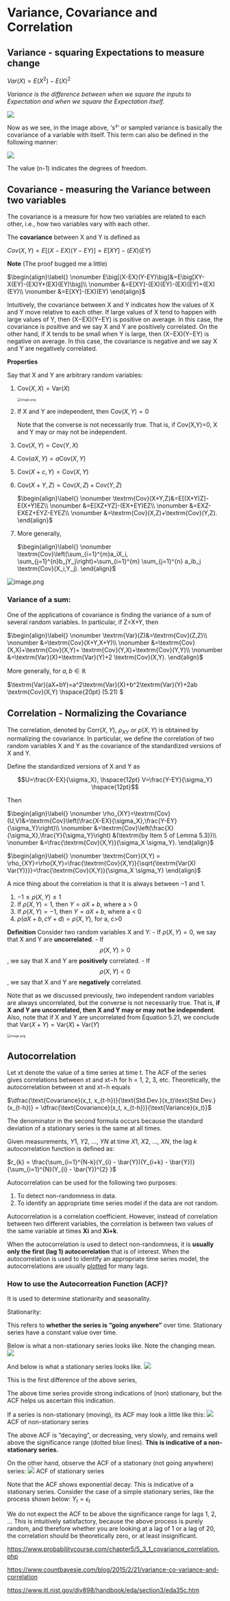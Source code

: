 # Variance, Covariance and Correlation



## Variance - squaring Expectations to measure change

$Var(X) = E(X^2) - E(X)^2$

*Variance is the difference between when we square the inputs to Expectation and when we square the Expectation itself.*

![](https://miro.medium.com/max/2560/1*TzQSHnkAazmLxnZkilORlQ.jpeg)

Now as we see, in the image above, ‘s²’ or sampled variance is basically the covariance of a variable with itself. This term can also be defined in the following manner:

![](https://miro.medium.com/max/2560/1*bgQq0eahJWAbTdahIcxMLA.jpeg)

The value (n-1) indicates the degrees of freedom.



## Covariance - measuring the Variance between two variables

The covariance is a measure for how two variables are related to each other, i.e., how two variables vary with each other.



The **covariance** between X and Y is defined as

$Cov(X,Y) = E[(X−EX)(Y−EY)]= E[XY]−(EX)(EY)$

**Note** (The proof bugged me a little)

$\begin{align}\label{} \nonumber  E\big[(X-EX)(Y-EY)\big]&=E\big[XY-X(EY)-(EX)Y+(EX)(EY)\big]\\ \nonumber  &=E[XY]-(EX)(EY)-(EX)(EY)+(EX)(EY)\\ \nonumber  &=E[XY]-(EX)(EY) \end{align}$

Intuitively, the covariance between X and Y indicates how the values of X and Y move relative to each other. If large values of X tend to happen with large values of Y, then (X−EX)(Y−EY)  is positive on average. In this case, the covariance is positive and we say X and Y are positively correlated. On the other hand, if X tends to be small when Y is large, then (X−EX)(Y−EY) is negative on average. In this case, the covariance is negative and we say X and Y are negatively correlated.



**Properties**

Say that X and Y are arbitrary random variables:

1. $\textrm{Cov}(X,X)=\textrm{Var}(X)$

   <img src="https://i.loli.net/2020/01/24/qY5xH7nOWoGTw2a.png" alt="image.png" style="zoom:50%;" />

2. If X and Y are independent, then $\textrm{Cov}(X,Y)=0$

   Note that the converse is not necessarily true. That is, if Cov(X,Y)=0, X and Y may or may not be independent. 

3. $\textrm{Cov}(X,Y) =\textrm{Cov}(Y,X)$

4. $\textrm{Cov}(aX,Y)=a\textrm{Cov}(X,Y)$

5. $\textrm{Cov}(X+c,Y)=\textrm{Cov}(X,Y)$

6. $\textrm{Cov}(X+Y,Z)=\textrm{Cov}(X,Z)+\textrm{Cov}(Y,Z)$

   $\begin{align}\label{} \nonumber  \textrm{Cov}(X+Y,Z)&=E[(X+Y)Z]-E(X+Y)EZ\\ \nonumber  &=E[XZ+YZ]-(EX+EY)EZ\\ \nonumber  &=EXZ-EXEZ+EYZ-EYEZ\\ \nonumber  &=\textrm{Cov}(X,Z)+\textrm{Cov}(Y,Z). \end{align}$

7. More generally, 

   $\begin{align}\label{}  \nonumber  \textrm{Cov}\left(\sum_{i=1}^{m}a_iX_i, \sum_{j=1}^{n}b_jY_j\right)=\sum_{i=1}^{m} \sum_{j=1}^{n} a_ib_j \textrm{Cov}(X_i,Y_j).  \end{align}$

![image.png](https://i.loli.net/2020/01/24/KD3y81kq2SOnFsa.png)



### Variance of a sum:

One of the applications of covariance is finding the variance of a sum of several random variables. In particular, if Z=X+Y, then

$\begin{align}\label{} \nonumber  \textrm{Var}(Z)&=\textrm{Cov}(Z,Z)\\ \nonumber &=\textrm{Cov}(X+Y,X+Y)\\ \nonumber  &=\textrm{Cov}(X,X)+\textrm{Cov}(X,Y)+ \textrm{Cov}(Y,X)+\textrm{Cov}(Y,Y)\\ \nonumber  &=\textrm{Var}(X)+\textrm{Var}(Y)+2 \textrm{Cov}(X,Y). \end{align}$

More generally, for $a,b \in \mathbb{R}$

$\textrm{Var}(aX+bY)=a^2\textrm{Var}(X)+b^2\textrm{Var}(Y)+2ab \textrm{Cov}(X,Y) \hspace{20pt} (5.21) $



## Correlation - Normalizing the Covariance

The correlation, denoted by $\textrm{Corr}(X,Y)$,  $\rho_{XY}$ or  $\rho{(X,Y)}$ is obtained by normalizing the covariance. In particular, we define the correlation of two random variables X and Y as the covariance of the standardized versions of X and Y. 

Define the standardized versions of X and Y as 

$$U=\frac{X-EX}{\sigma_X}, \hspace{12pt} V=\frac{Y-EY}{\sigma_Y} \hspace{12pt}$$

Then

$\begin{align}\label{} \nonumber \rho_{XY}=\textrm{Cov}(U,V)&=\textrm{Cov}\left(\frac{X-EX}{\sigma_X},\frac{Y-EY}{\sigma_Y}\right)\\ \nonumber &=\textrm{Cov}\left(\frac{X}{\sigma_X},\frac{Y}{\sigma_Y}\right) &(\textrm{by Item 5 of Lemma 5.3})\\ \nonumber &=\frac{\textrm{Cov}(X,Y)}{\sigma_X \sigma_Y}. \end{align}$



$\begin{align}\label{} \nonumber \textrm{Corr}(X,Y) = \rho_{XY}=\rho(X,Y)=\frac{\textrm{Cov}(X,Y)}{\sqrt{\textrm{Var(X) Var(Y)}}}=\frac{\textrm{Cov}(X,Y)}{\sigma_X \sigma_Y} \end{align}$



A nice thing about the correlation is that it is always between −1 and 1. 





1. $-1 \leq \rho(X,Y) \leq 1$
2. If $\rho(X,Y) = 1$, then $Y=aX+b$, where a > 0
3. If $\rho(X,Y) = -1$, then $Y=aX+b$, where a < 0
4. $\rho(aX+b,cY+d)=\rho(X,Y)$, for a, c>0





**Definition** 
Consider two random variables X and Y:
\- If $\rho(X,Y)=0$, we say that X and Y are **uncorrelated**.
\- If $$\rho(X,Y)>0$$, we say that X and Y are **positively** correlated.
\- If $$\rho(X,Y)<0$$, we say that X and Y are **negatively** correlated.

Note that as we discussed previously, two independent random variables are always uncorrelated, but the converse is not necessarily true. That is, **if X and Y are uncorrelated, then X and Y may or may not be independent**. Also, note that if X and Y are uncorrelated from Equation 5.21, we conclude that $\textrm{Var}(X+Y)=\textrm{Var}(X)+\textrm{Var}(Y)$

<img src="https://i.loli.net/2020/01/24/ViwvCXpxbo5ZKOI.png" alt="image.png" style="zoom:50%;" />





## Autocorrelation

Let xt denote the value of a time series at time t. The ACF of the series gives correlations between xt and xt−h for h = 1, 2, 3, etc. Theoretically, the autocorrelation between xt and xt−h equals

$\dfrac{\text{Covariance}(x_t, x_{t-h})}{\text{Std.Dev.}(x_t)\text{Std.Dev.}(x_{t-h})} = \dfrac{\text{Covariance}(x_t, x_{t-h})}{\text{Variance}(x_t)}$

The denominator in the second formula occurs because the standard deviation of a stationary series is the same at all times.

Given measurements, *Y*1, *Y*2, ..., *YN* at time *X*1, *X*2, ..., *XN*, the lag *k* autocorrelation function is defined as:

$r_{k} = \frac{\sum_{i=1}^{N-k}(Y_{i} - \bar{Y})(Y_{i+k} -          \bar{Y})} {\sum_{i=1}^{N}(Y_{i} - \bar{Y})^{2} }$

Autocorrelation can be used for the following two purposes:

1. To detect non-randomness in data.
2. To identify an appropriate time series model if the data are not random.



Autocorrelation is a correlation coefficient. However, instead of correlation between two different variables, the correlation is between two values of the same variable at times **Xi** and **Xi+k**.

When the autocorrelation is used to detect non-randomness, it is **usually only the first (lag 1) autocorrelation** that is of interest. When the autocorrelation is used to identify an appropriate time series model, the autocorrelations are usually [plotted](https://www.itl.nist.gov/div898/handbook/eda/section3/autocopl.htm) for many lags.


### How to use the Autocorreation Function (ACF)?

It is used to determine stationarity and seasonality.

Stationarity:

This refers to **whether the series is “going anywhere”** over time. Stationary series have a constant value over time.

Below is what a non-stationary series looks like. Note the changing mean.
<img src='https://coolstatsblog.files.wordpress.com/2013/08/j1.png'>

And below is what a stationary series looks like. 
<img src='https://coolstatsblog.files.wordpress.com/2013/08/k.png'>

This is the first difference of the above series,

The above time series provide strong indications of (non) stationary, but the ACF helps us ascertain this indication.

If a series is non-stationary (moving), its ACF may look a little like this:
<img src='https://coolstatsblog.files.wordpress.com/2013/08/l.png?w=596&h=444'>
ACF of non-stationary series

The above ACF is “decaying”, or decreasing, very slowly, and remains well above the significance range (dotted blue lines). **This is indicative of a non-stationary series.**

On the other hand, observe the ACF of a stationary (not going anywhere) series:
<img src='https://coolstatsblog.files.wordpress.com/2013/08/m.png?w=300&h=104&zoom=2'>
ACF of stationary series

Note that the ACF shows exponential decay. This is indicative of a stationary series.
Consider the case of a simple stationary series, like the process shown below:
$Y_t = \epsilon_t$

We do not expect the ACF to be above the significance range for lags 1, 2, … This is intuitively satisfactory, because the above  process is purely random, and therefore whether you are looking at a lag of 1 or a lag of 20, the correlation should be theoretically zero, or at least insignificant.




https://www.probabilitycourse.com/chapter5/5_3_1_covariance_correlation.php

https://www.countbayesie.com/blog/2015/2/21/variance-co-variance-and-correlation

https://www.itl.nist.gov/div898/handbook/eda/section3/eda35c.htm